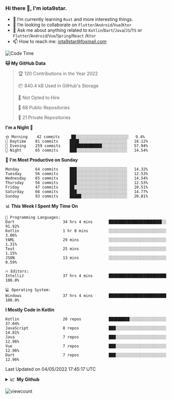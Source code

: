 ### Hi there 👋, I'm iota9star.

- 🌱 I’m currently learning `Rust` and more interesting things.
- 👯 I’m looking to collaborate on `Flutter`/`Android`/`Vue`/`Ktor`
- 💬 Ask me about anything related to `Kotlin`/`Dart`/`Java`/`JS`/`TS` or `Flutter`/`Android`/`Vue`/`Spring`/`React`
  /`Ktor`
- 📫 How to reach me: [iota9star@foxmail.com](iota9star@foxmail.com)



<!--START_SECTION:waka-->
![Code Time](http://img.shields.io/badge/Code%20Time-2%2C871%20hrs%209%20mins-blue)

**🐱 My GitHub Data** 

> 🏆 120 Contributions in the Year 2022
 > 
> 📦 840.4 kB Used in GitHub's Storage 
 > 
> 🚫 Not Opted to Hire
 > 
> 📜 68 Public Repositories 
 > 
> 🔑 21 Private Repositories  
 > 
**I'm a Night 🦉** 

```text
🌞 Morning    42 commits     ██░░░░░░░░░░░░░░░░░░░░░░░   9.4% 
🌆 Daytime    81 commits     ████░░░░░░░░░░░░░░░░░░░░░   18.12% 
🌃 Evening    259 commits    ██████████████░░░░░░░░░░░   57.94% 
🌙 Night      65 commits     ███░░░░░░░░░░░░░░░░░░░░░░   14.54%

```
📅 **I'm Most Productive on Sunday** 

```text
Monday       64 commits     ███░░░░░░░░░░░░░░░░░░░░░░   14.32% 
Tuesday      56 commits     ███░░░░░░░░░░░░░░░░░░░░░░   12.53% 
Wednesday    65 commits     ███░░░░░░░░░░░░░░░░░░░░░░   14.54% 
Thursday     56 commits     ███░░░░░░░░░░░░░░░░░░░░░░   12.53% 
Friday       47 commits     ██░░░░░░░░░░░░░░░░░░░░░░░   10.51% 
Saturday     66 commits     ███░░░░░░░░░░░░░░░░░░░░░░   14.77% 
Sunday       93 commits     █████░░░░░░░░░░░░░░░░░░░░   20.81%

```


📊 **This Week I Spent My Time On** 

```text
💬 Programming Languages: 
Dart                     34 hrs 4 mins       ███████████████████████░░   91.92% 
Kotlin                   1 hr 8 mins         ░░░░░░░░░░░░░░░░░░░░░░░░░   3.06% 
YAML                     29 mins             ░░░░░░░░░░░░░░░░░░░░░░░░░   1.31% 
Text                     25 mins             ░░░░░░░░░░░░░░░░░░░░░░░░░   1.15% 
JSON                     13 mins             ░░░░░░░░░░░░░░░░░░░░░░░░░   0.59%

🔥 Editors: 
IntelliJ                 37 hrs 4 mins       █████████████████████████   100.0%

💻 Operating System: 
Windows                  37 hrs 4 mins       █████████████████████████   100.0%

```

**I Mostly Code in Kotlin** 

```text
Kotlin                   20 repos            █████████░░░░░░░░░░░░░░░░   37.04% 
JavaScript               8 repos             ███░░░░░░░░░░░░░░░░░░░░░░   14.81% 
Java                     7 repos             ███░░░░░░░░░░░░░░░░░░░░░░   12.96% 
Vue                      7 repos             ███░░░░░░░░░░░░░░░░░░░░░░   12.96% 
Dart                     7 repos             ███░░░░░░░░░░░░░░░░░░░░░░   12.96%

```



 Last Updated on 04/05/2022 17:45:17 UTC
<!--END_SECTION:waka-->

<details>
  <summary><b>📈&nbsp;&nbsp;My Github</b></summary>
  <br>
  <img src='https://github-profile-trophy.vercel.app/?username=iota9star'>
  <img src='https://bad-apple-github-readme.vercel.app/api?show_bg=1&username=iota9star&hide_title=true'>
  <img src='http://cr-skills-chart-widget.azurewebsites.net/api/api?username=iota9star'>
</details>


![viewcount](https://count.getloli.com/get/@iota9star?theme=rule34)
